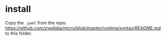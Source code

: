 # install

Copy the `.yaml` from the repo: https://github.com/zyedidia/micro/blob/master/runtime/syntax/README.md to this folder.

